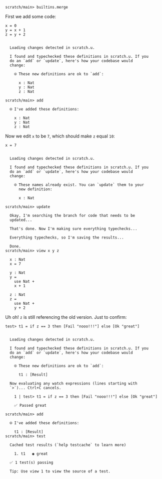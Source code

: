 ``` ucm :hide
scratch/main> builtins.merge
```

First we add some code:

``` unison
x = 0
y = x + 1
z = y + 2
```

``` ucm :added-by-ucm

  Loading changes detected in scratch.u.

  I found and typechecked these definitions in scratch.u. If you
  do an `add` or `update`, here's how your codebase would
  change:

    ⍟ These new definitions are ok to `add`:
    
      x : Nat
      y : Nat
      z : Nat
```

``` ucm
scratch/main> add

  ⍟ I've added these definitions:

    x : Nat
    y : Nat
    z : Nat
```

Now we edit `x` to be `7`, which should make `z` equal `10`:

``` unison
x = 7
```

``` ucm :added-by-ucm

  Loading changes detected in scratch.u.

  I found and typechecked these definitions in scratch.u. If you
  do an `add` or `update`, here's how your codebase would
  change:

    ⍟ These names already exist. You can `update` them to your
      new definition:
    
      x : Nat
```

``` ucm
scratch/main> update

  Okay, I'm searching the branch for code that needs to be
  updated...

  That's done. Now I'm making sure everything typechecks...

  Everything typechecks, so I'm saving the results...

  Done.
scratch/main> view x y z

  x : Nat
  x = 7

  y : Nat
  y =
    use Nat +
    x + 1

  z : Nat
  z =
    use Nat +
    y + 2
```

Uh oh\! `z` is still referencing the old version. Just to confirm:

``` unison
test> t1 = if z == 3 then [Fail "nooo!!!"] else [Ok "great"]
```

``` ucm :added-by-ucm

  Loading changes detected in scratch.u.

  I found and typechecked these definitions in scratch.u. If you
  do an `add` or `update`, here's how your codebase would
  change:

    ⍟ These new definitions are ok to `add`:
    
      t1 : [Result]

  Now evaluating any watch expressions (lines starting with
  `>`)... Ctrl+C cancels.

    1 | test> t1 = if z == 3 then [Fail "nooo!!!"] else [Ok "great"]
    
    ✅ Passed great
```

``` ucm
scratch/main> add

  ⍟ I've added these definitions:

    t1 : [Result]
scratch/main> test

  Cached test results (`help testcache` to learn more)

    1. t1   ◉ great

  ✅ 1 test(s) passing

  Tip: Use view 1 to view the source of a test.
```
